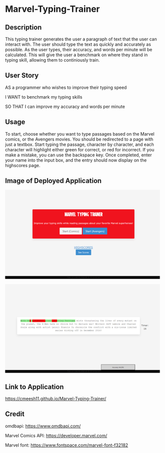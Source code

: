 # Marvel-Typing-Trainer

## Description

This typing trainer generates the user a paragraph of text that the user can interact with. The user should type the text as quickly and accurately as possible. As the user types, their accuracy, and words per minute will be calculated. This will give the user a benchmark on where they stand in typing skill, allowing them to continiously train.

## User Story

AS a programmer who wishes to improve their typing speed  

I WANT to benchmark my typing skills 

SO THAT I can improve my accuracy and words per minute

## Usage

To start, choose whether you want to type passages based on the Marvel comics, or the Avengers movies. You should be redirected to a page with just a textbox.
Start typing the passage, character by character, and each character will highlight either green for correct, or red for incorrect. If you make a mistake, you can use the backspace key.
Once completed, enter your name into the input box, and the entry should now display on the highscores page.


## Image of Deployed Application

![alt text](./assets/Images/Marvel-Typing_Trainer.png)  

![alt text](./assets//Images/Marvel-Typing_Trainer-typing.png)

## Link to Application

https://cmeesh11.github.io/Marvel-Typing-Trainer/

## Credit

omdbapi: https://www.omdbapi.com/  

Marvel Comics API: https://developer.marvel.com/  

Marvel font: https://www.fontspace.com/marvel-font-f32182

